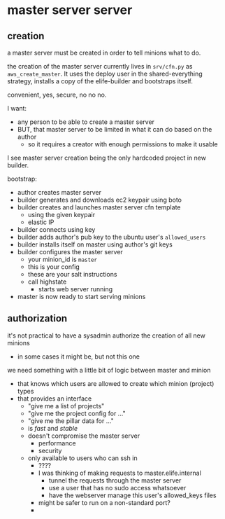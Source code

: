 # master server server

## creation

a master server must be created in order to tell minions what to do.

the creation of the master server currently lives in `srv/cfn.py` as `aws_create_master`. It uses the deploy user in the shared-everything strategy, installs a copy of the elife-builder and bootstraps itself.

convenient, yes, secure, no no no.

I want:
- any person to be able to create a master server
- BUT, that master server to be limited in what it can do based on the author
    - so it requires a creator with enough permissions to make it usable

I see master server creation being the only hardcoded project in new builder.

bootstrap:
- author creates master server
- builder generates and downloads ec2 keypair using boto
- builder creates and launches master server cfn template
    - using the given keypair
    - elastic IP
- builder connects using key
- builder adds author's pub key to the ubuntu user's `allowed_users`
- builder installs itself on master using author's git keys
- builder configures the master server
    - your minion_id is `master`
    - this is your config
    - these are your salt instructions
    - call highstate
        - starts web server running
- master is now ready to start serving minions


## authorization

it's not practical to have a sysadmin authorize the creation of all new minions
- in some cases it might be, but not this one

we need something with a little bit of logic between master and minion
- that knows which users are allowed to create which minion (project) types
- that provides an interface
    - "give me a list of projects"
    - "give me the project config for ..."
    - "give me the pillar data for ..."
    - is *fast* and *stable*
    - doesn't compromise the master server
        - performance
        - security
    - only available to users who can ssh in
        - ????
        - I was thinking of making requests to master.elife.internal
            - tunnel the requests through the master server
            - use a user that has no sudo access whatsoever
            - have the webserver manage this user's allowed_keys files
        - might be safer to run on a non-standard port?
        - 
    
